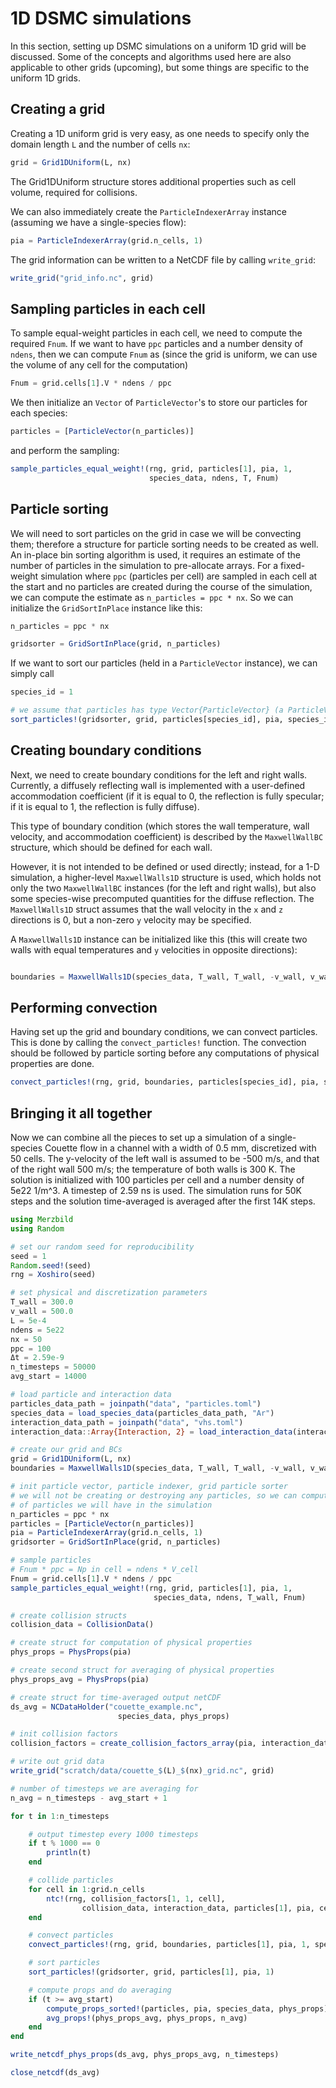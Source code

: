 # 1D DSMC simulations

In this section, setting up DSMC simulations on a uniform 1D grid will be discussed. Some of the
concepts and algorithms used here are also applicable to other grids (upcoming), but
some things are specific to the uniform 1D grids.

## Creating a grid
Creating a 1D uniform grid is very easy, as one needs to specify only the domain length `L` and the number
of cells `nx`:
```julia
grid = Grid1DUniform(L, nx)
```
The Grid1DUniform structure stores additional properties such as cell volume, required for collisions.

We can also immediately create the `ParticleIndexerArray` instance (assuming we have a single-species flow):
```julia
pia = ParticleIndexerArray(grid.n_cells, 1)
```

The grid information can be written to a NetCDF file by calling `write_grid`:
```julia
write_grid("grid_info.nc", grid)
```

## Sampling particles in each cell
To sample equal-weight particles in each cell, we need to compute the required `Fnum`.
If we want to have `ppc` particles and a number density of `ndens`, then we can compute `Fnum` as
(since the grid is uniform, we can use the volume of any cell for the computation)
```julia
Fnum = grid.cells[1].V * ndens / ppc
```

We then initialize an `Vector` of `ParticleVector`'s to store our particles for each species:
```julia
particles = [ParticleVector(n_particles)]
```
and perform the sampling:
```julia
sample_particles_equal_weight!(rng, grid, particles[1], pia, 1,
                               species_data, ndens, T, Fnum)
```

## Particle sorting
We will need to sort particles on the grid in case we will be convecting them; therefore
a structure for particle sorting needs to be created as well. An in-place bin sorting algorithm is used,
it requires an estimate of the number of particles in the simulation to pre-allocate arrays.
For a fixed-weight simulation where `ppc` (particles per cell) are sampled in each cell at the start
and no particles are created during the course of the simulation, we can compute the estimate
as `n_particles = ppc * nx`. So we can initialize the `GridSortInPlace` instance like this:
```julia
n_particles = ppc * nx

gridsorter = GridSortInPlace(grid, n_particles)
```

If we want to sort our particles (held in a `ParticleVector` instance), we can
simply call

```julia
species_id = 1

# we assume that particles has type Vector{ParticleVector} (a ParticleVector per species)
sort_particles!(gridsorter, grid, particles[species_id], pia, species_id)
```

## Creating boundary conditions
Next, we need to create boundary conditions for the left and right walls.
Currently, a diffusely reflecting wall is implemented with a user-defined accommodation coefficient
(if it is equal to 0, the reflection is fully specular; if it is equal to 1, the reflection is fully diffuse).

This type of boundary condition (which stores the wall temperature, wall velocity, and accommodation coefficient)
is described by the `MaxwellWallBC` structure, which should be defined for each wall.

However, it is not intended to be defined or used directly; instead, for a 1-D simulation, a higher-level
`MaxwellWalls1D` structure is used, which holds not only the two `MaxwellWallBC` instances (for the left and right walls),
but also some species-wise precomputed quantities for the diffuse reflection. The `MaxwellWalls1D` struct assumes that
the wall velocity in the `x` and `z` directions is 0, but a non-zero `y` velocity may be specified.

A `MaxwellWalls1D` instance can be initialized like this (this will create two walls with equal temperatures
and `y` velocities in opposite directions):
```julia

boundaries = MaxwellWalls1D(species_data, T_wall, T_wall, -v_wall, v_wall, 1.0, 1.0)
```

## Performing convection
Having set up the grid and boundary conditions, we can convect particles.
This is done by calling the `convect_particles!` function.
The convection should be followed by particle sorting before any computations of physical properties are done.

```julia
convect_particles!(rng, grid, boundaries, particles[species_id], pia, species_id, species_data, Δt)
```

## Bringing it all together
Now we can combine all the pieces to set up a simulation of a single-species Couette flow in a channel
with a width of 0.5 mm, discretized with 50 cells. The y-velocity of the left wall is assumed to be -500 m/s,
and that of the right wall 500 m/s; the temperature of both walls is 300 K. The solution is initialized with 100
particles per cell and a number density of 5e22 1/m^3. A timestep of 2.59 ns is used.
The simulation runs for 50K steps and the solution time-averaged is averaged after the first 14K steps.

```julia
using Merzbild
using Random

# set our random seed for reproducibility
seed = 1
Random.seed!(seed)
rng = Xoshiro(seed)

# set physical and discretization parameters
T_wall = 300.0
v_wall = 500.0
L = 5e-4
ndens = 5e22
nx = 50
ppc = 100
Δt = 2.59e-9
n_timesteps = 50000
avg_start = 14000

# load particle and interaction data
particles_data_path = joinpath("data", "particles.toml")
species_data = load_species_data(particles_data_path, "Ar")
interaction_data_path = joinpath("data", "vhs.toml")
interaction_data::Array{Interaction, 2} = load_interaction_data(interaction_data_path, species_data)

# create our grid and BCs
grid = Grid1DUniform(L, nx)
boundaries = MaxwellWalls1D(species_data, T_wall, T_wall, -v_wall, v_wall, 1.0, 1.0)

# init particle vector, particle indexer, grid particle sorter
# we will not be creating or destroying any particles, so we can compute the exact number
# of particles we will have in the simulation
n_particles = ppc * nx
particles = [ParticleVector(n_particles)]
pia = ParticleIndexerArray(grid.n_cells, 1)
gridsorter = GridSortInPlace(grid, n_particles)

# sample particles
# Fnum * ppc = Np in cell = ndens * V_cell
Fnum = grid.cells[1].V * ndens / ppc
sample_particles_equal_weight!(rng, grid, particles[1], pia, 1,
                                species_data, ndens, T_wall, Fnum)

# create collision structs
collision_data = CollisionData()

# create struct for computation of physical properties
phys_props = PhysProps(pia)

# create second struct for averaging of physical properties
phys_props_avg = PhysProps(pia)

# create struct for time-averaged output netCDF
ds_avg = NCDataHolder("couette_example.nc",
                        species_data, phys_props)

# init collision factors
collision_factors = create_collision_factors_array(pia, interaction_data, species_data, T_wall, Fnum)

# write out grid data
write_grid("scratch/data/couette_$(L)_$(nx)_grid.nc", grid)

# number of timesteps we are averaging for
n_avg = n_timesteps - avg_start + 1

for t in 1:n_timesteps

    # output timestep every 1000 timesteps
    if t % 1000 == 0
        println(t)
    end

    # collide particles
    for cell in 1:grid.n_cells
        ntc!(rng, collision_factors[1, 1, cell],
                collision_data, interaction_data, particles[1], pia, cell, 1, Δt, grid.cells[cell].V)
    end

    # convect particles
    convect_particles!(rng, grid, boundaries, particles[1], pia, 1, species_data, Δt)

    # sort particles
    sort_particles!(gridsorter, grid, particles[1], pia, 1)

    # compute props and do averaging
    if (t >= avg_start)
        compute_props_sorted!(particles, pia, species_data, phys_props)
        avg_props!(phys_props_avg, phys_props, n_avg)
    end
end

write_netcdf_phys_props(ds_avg, phys_props_avg, n_timesteps)

close_netcdf(ds_avg)
```